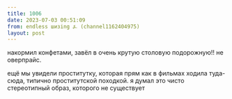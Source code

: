 ```yaml
---
title: 1006
date: 2023-07-03 00:51:09
from: endless шизing ⍼ (channel1162404975)
layout: post
---
```


накормил конфетами, завёл в очень крутую столовую подорожную!! не оверпрайс. 

ещё мы увидели проститутку, которая прям как в фильмах ходила туда-сюда, типично проститутской походкой. я думал это чисто стереотипный образ, которого не существует
